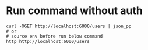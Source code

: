 # Run command without auth

```shell
curl -XGET http://localhost:6000/users | json_pp
# or 
# source env before run below command
http http://localhost:6000/users
```